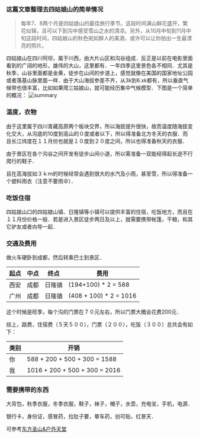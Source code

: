 ### 这篇文章整理去四姑娘山的简单情况
> 每年7、8两个月是四姑娘山的最佳旅行季节。这段时间满山鲜花盛开，繁花似锦，且可以下到沟中感受雪山之水的清凉。另外，从10月中旬到11月中旬这段时间，四姑娘山的秋色宛如醉人的美酒，或许可以让你拍出一生最漂亮的照片。

四姑娘山在四川阿坝，属于川西，由大片山区和沟谷组成．反正是以前在电影里面看到的广阔的地形，雄伟的大山，这里都有．一年四季这里景色各不相同．尤其是秋季，山谷里面都是金黄，徒步在山间的步道上，感觉就像在美国的国家地址公园或者落基山脉里面一样．由于大山海拔参差不齐，从3k到6.xk都有，所以垂直气候带也很丰富，比如如果爬三姑娘山，就可能经历集中气候模型．下图是一个简单的概况：
![summary](http://c4-q.mafengwo.net/s9/M00/57/E3/wKgBs1gF0wSAd4k3ABNCDRoANPs14.jpeg?imageView2%2F2%2Fw%2F680%2Fh%2F9999%2Fq%2F100)

### 温度，衣物
由于这里属于四川青藏高原两个板块交界，所以海拔提升很快，故而温度随海拔变化交大，从沟底的10度到高山的０度或者以下，所以得准备北方冬天的衣服．而且长江纬度在１１月份也就是１０度到２０度之间，所以也得准备秋天的衣服．

由于景区在各个沟谷之间开发有徒步山间小道，所以需准备一双能经得起长途不行爬行的鞋子．

且在高海拔如３ｋｍ的时候经常会遇到很大的水汽及小雨，甚至雪，所以得准备一个塑料雨衣（注意不要雨伞）．

### 吃饭住宿
四姑娘山口的四姑娘山镇、日隆镇等小镇可以提供丰富的住宿，吃饭地方，而且在１１月份价格一般．若是进入景区徒步两日及以上，就需要携带帐篷，干粮，和其它驴友或者向导一起．

### 交通及费用
做火车硬卧到成都，然后转乘巴士到景区．

|起点|中点|终点|费用|
|---|----|----|--|
|西安|成都|日隆镇|(194+100) * 2 = 588|
|广州|成都|日隆镇|(408 + 100) * 2 = 1016|

这个时候是旺季，每个沟的门票在７０元左右，所以门票大概会花费200元．

综上，路费，住宿费（５天５００），门票（２００），吃饭（３００）总共会有如下：

|类别|开销|
|--|--|
|你|588 + 200 + 500 + 300 = 1588|
|我|1016 + 200 + 500 + 300 = 2016|

### 需要携带的东西
大背包，秋季衣服，冬季衣服，鞋子，袜子，帽子，水壶，充电宝，手机，电源．

银行卡，身份证，感冒药，拉肚子要，晕车药，创可贴，红景天．

可参考[东方圣山&户外天堂](http://www.mafengwo.cn/localdeals/mdd_topic_582/?cid=1010607)
